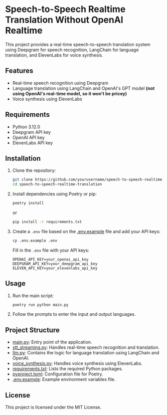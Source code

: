 # Speech-to-Speech Realtime Translation Without OpenAI Realtime

This project provides a real-time speech-to-speech translation system using Deepgram for speech recognition, LangChain for language translation, and ElevenLabs for voice synthesis.

## Features

- Real-time speech recognition using Deepgram
- Language translation using LangChain and OpenAI's GPT model **(not using OpenAI's real-time model, so it won't be pricey)**
- Voice synthesis using ElevenLabs

## Requirements

- Python 3.12.0
- Deepgram API key
- OpenAI API key
- ElevenLabs API key

## Installation

1. Clone the repository:

    ```sh
    git clone https://github.com/yourusername/speech-to-speech-realtime-translation.git
    cd speech-to-speech-realtime-translation
    ```

2. Install dependencies using Poetry or pip:

    ```sh
    poetry install
    ```

    or

    ```sh
    pip install -r requirements.txt
    ```

3. Create a `.env` file based on the [.env.example](./.env.example) file and add your API keys:

    ```sh
    cp .env.example .env
    ```

    Fill in the `.env` file with your API keys:

    ```env
    OPENAI_API_KEY=your_openai_api_key
    DEEPGRAM_API_KEY=your_deepgram_api_key
    ELEVEN_API_KEY=your_elevenlabs_api_key
    ```

## Usage

1. Run the main script:

    ```sh
    poetry run python main.py
    ```

2. Follow the prompts to enter the input and output languages.

## Project Structure

- [main.py](./main.py): Entry point of the application.
- [stt_streaming.py](./stt_streaming.py): Handles real-time speech recognition and translation.
- [llm.py](./llm.py): Contains the logic for language translation using LangChain and OpenAI.
- [voice_synthesis.py](./voice_synthesis.py): Handles voice synthesis using ElevenLabs.
- [requirements.txt](./pyproject.toml): Lists the required Python packages.
- [pyproject.toml](./pyproject.toml): Configuration file for Poetry.
- [.env.example](./.env.example): Example environment variables file.

## License

This project is licensed under the MIT License.
